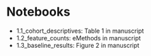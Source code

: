 # Notebooks

- 1.1_cohort_descriptives: Table 1 in manuscript
- 1.2_feature_counts: eMethods in manuscript
- 1.3_baseline_results: Figure 2 in manuscript
